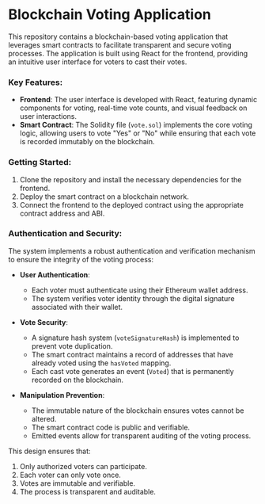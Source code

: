 # Blockchain Voting Application

This repository contains a blockchain-based voting application that leverages smart contracts to facilitate transparent and secure voting processes. The application is built using React for the frontend, providing an intuitive user interface for voters to cast their votes. 

### Key Features:

- **Frontend**: The user interface is developed with React, featuring dynamic components for voting, real-time vote counts, and visual feedback on user interactions.
- **Smart Contract**: The Solidity file (`vote.sol`) implements the core voting logic, allowing users to vote "Yes" or "No" while ensuring that each vote is recorded immutably on the blockchain.

### Getting Started:

1. Clone the repository and install the necessary dependencies for the frontend.
2. Deploy the smart contract on a blockchain network.
3. Connect the frontend to the deployed contract using the appropriate contract address and ABI.

### Authentication and Security:

The system implements a robust authentication and verification mechanism to ensure the integrity of the voting process:

- **User Authentication**: 
  - Each voter must authenticate using their Ethereum wallet address.
  - The system verifies voter identity through the digital signature associated with their wallet.

- **Vote Security**:
  - A signature hash system (`voteSignatureHash`) is implemented to prevent vote duplication.
  - The smart contract maintains a record of addresses that have already voted using the `hasVoted` mapping.
  - Each cast vote generates an event (`Voted`) that is permanently recorded on the blockchain.

- **Manipulation Prevention**:
  - The immutable nature of the blockchain ensures votes cannot be altered.
  - The smart contract code is public and verifiable.
  - Emitted events allow for transparent auditing of the voting process.

This design ensures that:
1. Only authorized voters can participate.
2. Each voter can only vote once.
3. Votes are immutable and verifiable.
4. The process is transparent and auditable.
